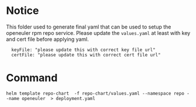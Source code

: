 # Notice
This folder used to generate final yaml that can be used to setup the openeuler rpm repo service.
Please update the `values.yaml` at least with key and cert file before applying yaml.
```$xslt
  keyFile: "please update this with correct key file url"
  certFile: "please update this with correct cert file url"
```


# Command
```$xslt
helm template repo-chart  -f repo-chart/values.yaml --namespace repo --name openeuler  > deployment.yaml
```
